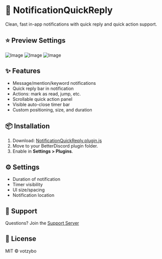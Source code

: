 # 🔔 NotificationQuickReply

Clean, fast in-app notifications with quick reply and quick action support.

## ⭐ Preview Settings

![Image](https://github.com/user-attachments/assets/05b4be57-5507-4ac8-8edf-765637eead14) ![Image](https://github.com/user-attachments/assets/db5670ac-34c5-4689-ad8d-04b86122b028)
![Image](https://github.com/user-attachments/assets/14b0ad47-5094-439f-9b16-98ae2ccedfff)

## ✨ Features

- Message/mention/keyword notifications
- Quick reply bar in notification
- Actions: mark as read, jump, etc.
- Scrollable quick action panel
- Visible auto-close timer bar
- Custom positioning, size, and duration

## 📦 Installation

1. Download:
   [NotificationQuickReply.plugin.js](https://votzybo.github.io/BetterDiscord-Plugins/NotificationQuickReply.plugin.js)
2. Move to your BetterDiscord plugin folder.
3. Enable in **Settings > Plugins**.

## ⚙️ Settings

- Duration of notification
- Timer visibility
- UI size/spacing
- Notification location

## 💬 Support

Questions? Join the [Support Server](https://discord.gg/kQfQdg3JgD)

## 🧾 License

MIT © votzybo
